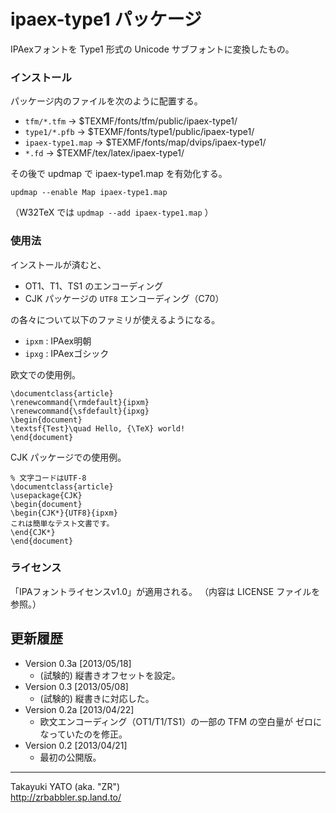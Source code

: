 ipaex-type1 パッケージ
=====================

IPAexフォントを Type1 形式の Unicode サブフォントに変換したもの。

### インストール

パッケージ内のファイルを次のように配置する。

  - `tfm/*.tfm`       → $TEXMF/fonts/tfm/public/ipaex-type1/
  - `type1/*.pfb`     → $TEXMF/fonts/type1/public/ipaex-type1/
  - `ipaex-type1.map` → $TEXMF/fonts/map/dvips/ipaex-type1/
  - `*.fd`            → $TEXMF/tex/latex/ipaex-type1/

その後で updmap で ipaex-type1.map を有効化する。

    updmap --enable Map ipaex-type1.map

（W32TeX では `updmap --add ipaex-type1.map` ）

### 使用法

インストールが済むと、

  * OT1、T1、TS1 のエンコーディング
  * CJK パッケージの `UTF8` エンコーディング（C70）

の各々について以下のファミリが使えるようになる。

  * `ipxm` : IPAex明朝
  * `ipxg` : IPAexゴシック

欧文での使用例。

    \documentclass{article}
    \renewcommand{\rmdefault}{ipxm}
    \renewcommand{\sfdefault}{ipxg}
    \begin{document}
    \textsf{Test}\quad Hello, {\TeX} world!
    \end{document}

CJK パッケージでの使用例。

    % 文字コードはUTF-8
    \documentclass{article}
    \usepackage{CJK}
    \begin{document}
    \begin{CJK*}{UTF8}{ipxm}
    これは簡単なテスト文書です。
    \end{CJK*}
    \end{document}

### ライセンス

「IPAフォントライセンスv1.0」が適用される。
（内容は LICENSE ファイルを参照。）

更新履歴
--------

  * Version 0.3a [2013/05/18]
      - (試験的) 縦書きオフセットを設定。
  * Version 0.3  [2013/05/08]
      - (試験的) 縦書きに対応した。
  * Version 0.2a [2013/04/22]
      - 欧文エンコーディング（OT1/T1/TS1）の一部の TFM の空白量が
        ゼロになっていたのを修正。
  * Version 0.2  [2013/04/21]
      - 最初の公開版。

--------------------
Takayuki YATO (aka. "ZR")  
http://zrbabbler.sp.land.to/
